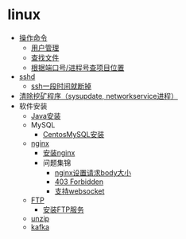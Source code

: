 # linux

- [操作命令](linux/operation/README.md)
  - [用户管理](linux/operation/用户管理.md)
  - [查找文件](linux/operation/查找文件.md)
  - [根据端口号/进程号查项目位置](linux/operation/根据端口号/进程号查项目位置.md)
- [sshd](linux/sshd/README.md)
  - [ssh一段时间就断掉](linux/sshd/ssh一段时间就断掉.md)
- [清除挖矿程序（sysupdate, networkservice进程）](linux/error/清除挖矿程序.md)
- 软件安装
  - [Java安装](linux/insatll/java.md)
  - MySQL
    - [CentosMySQL安装](db/mysql/CentosMySQL安装.md)
  - [nginx](linux/nginx/README.md)
    - [安装nginx](linux/nginx/安装nginx.md)
    - 问题集锦
      - [nginx设置请求body大小](linux/nginx/problem/nginx设置请求body大小.md)
      - [403 Forbidden](linux/nginx/problem/403Forbidden.md)
      - [支持websocket](linux/nginx/problem/支持websocket.md)
  - [FTP](linux/ftp/README.md)
    - [安装FTP服务](linux/ftp/安装FTP服务.md)
  - [unzip](linux/unzip/README.md)
  - [kafka](linux/kafka/README.md)